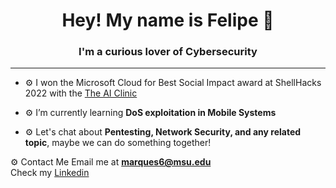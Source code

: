 <h1 align="center">Hey! My name is Felipe 👾</h1>
<h3 align="center">I'm a curious lover of Cybersecurity</h3>
<hr style="color: blue">

- ⚙️ I won the Microsoft Cloud for Best Social Impact award at ShellHacks 2022 with the [The AI Clinic](https://github.com/Y0uk1tsun3/diagnosis_app)

- ⚙️ I’m currently learning **DoS exploitation in Mobile Systems**

- ⚙️ Let's chat about **Pentesting, Network Security, and any related topic**, maybe we can do something together!

⚙️ Contact Me
Email me at **marques6@msu.edu**<br/>
Check my [Linkedin](https://www.linkedin.com/in/felipe-marques-allevato-250549220/)
